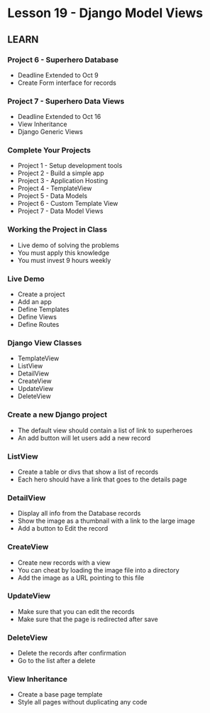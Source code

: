 # Lesson 19 - Django Model Views

## LEARN

### Project 6 - Superhero Database
* Deadline Extended to Oct 9
* Create Form interface for records


### Project 7 - Superhero Data Views
* Deadline Extended to Oct 16
* View Inheritance
* Django Generic Views


### Complete Your Projects
* Project 1 - Setup development tools
* Project 2 - Build a simple app
* Project 3 - Application Hosting
* Project 4 - TemplateView
* Project 5 - Data Models
* Project 6 - Custom Template View
* Project 7 - Data Model Views


### Working the Project in Class
* Live demo of solving the problems
* You must apply this knowledge
* You must invest 9 hours weekly


### Live Demo
* Create a project
* Add an app
* Define Templates
* Define Views
* Define Routes


### Django View Classes
* TemplateView
* ListView
* DetailView
* CreateView
* UpdateView
* DeleteView


### Create a new Django project
* The default view should contain a list of link to superheroes
* An add button will let users add a new record


### ListView
* Create a table or divs that show a list of records
* Each hero should have a link that goes to the details page


### DetailView
* Display all info from the Database records
* Show the image as a thumbnail with a link to the large image
* Add a button to Edit the record


### CreateView
* Create new records with a view
* You can cheat by loading the image file into a directory
* Add the image as a URL pointing to this file


### UpdateView
* Make sure that you can edit the records
* Make sure that the page is redirected after save


### DeleteView
* Delete the records after confirmation
* Go to the list after a delete


### View Inheritance
* Create a base page template
* Style all pages without duplicating any code
